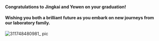 #### Congratulations to Jingkai and Yewen on your graduation!  
#### Wishing you both a brilliant future as you embark on new journeys from our laboratory family.

![311748480981_ pic](https://github.com/user-attachments/assets/0ac58cd3-6350-4bd1-9d5d-38d4dd03bda6)
